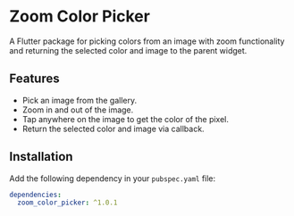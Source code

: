 # Zoom Color Picker

A Flutter package for picking colors from an image with zoom functionality and returning the selected color and image to the parent widget.

## Features

- Pick an image from the gallery.
- Zoom in and out of the image.
- Tap anywhere on the image to get the color of the pixel.
- Return the selected color and image via callback.

## Installation

Add the following dependency in your `pubspec.yaml` file:

```yaml
dependencies:
  zoom_color_picker: ^1.0.1